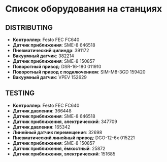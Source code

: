 # Список оборудования на станциях

## DISTRIBUTING
- **Контроллер**: Festo FEC FC640  
- **Датчик приближения**: SME-8 646518  
- **Пневматический цилиндр**: 391172  
- **Вакуумный датчик**: 382214  
- **Датчик приближения**: SME-8 150857  
- **Поворотный привод**: DSR-16-180 011910  
- **Поворотный привод с подключением**: SIM-M8-3GD 159420  
- **Вакуумный датчик**: VPEV 152629  

## TESTING
- **Контроллер**: Festo FEC FC640  
- **Датчик давления**: 366448  
- **Датчик приближения**: SME-8 646518  
- **Датчик приближения, электрический**: 347709  
- **Датчик давления**: 165342  
- **Линейный датчик перемещения**: 32698  
- **Пневматический линейный привод**: DGO-12-6x 015221  
- **Датчик приближения**: SME-8 150857  
- **Датчик приближения, ёмкостный**: 25872  
- **Датчик приближения, электрический**: 151685  
